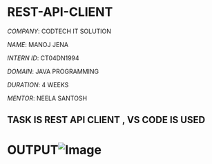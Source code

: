 # REST-API-CLIENT

*COMPANY*: CODTECH IT SOLUTION

*NAME*: MANOJ JENA

*INTERN ID*: CT04DN1994

*DOMAIN*: JAVA PROGRAMMING

*DURATION*: 4 WEEKS

*MENTOR*: NEELA SANTOSH

## TASK IS REST API CLIENT , VS CODE IS USED

# OUTPUT![Image](https://github.com/user-attachments/assets/0df75d7e-016b-4647-8758-43756e9c592c)
